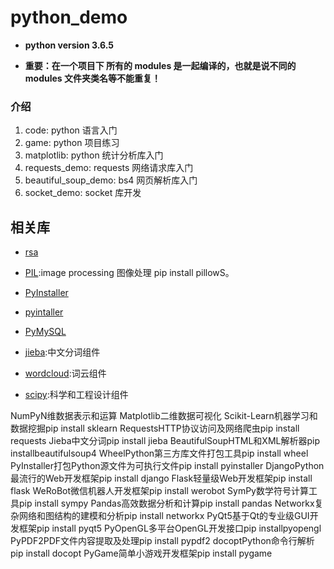 # python_demo

- **python version 3.6.5**

- **重要：在一个项目下 所有的 modules 是一起编译的，也就是说不同的 modules 文件夹类名等不能重复！**

### 介绍

  1. code: python 语言入门
  2. game: python 项目练习
  3. matplotlib: python 统计分析库入门
  4. requests_demo: requests 网络请求库入门
  5. beautiful_soup_demo: bs4 网页解析库入门
  6. socket_demo: socket 库开发
  
## 相关库

- [rsa](https://pypi.org/project/rsa/)
- [PIL](https://pypi.org/project/Pillow/):image processing 图像处理 pip install pillowS。

- [PyInstaller](https://pypi.org/project/PyInstaller/)
- [pyintaller](http://www.pyinstaller.org)

- [PyMySQL](https://pypi.org/project/PyMySQL/)

- [jieba](https://pypi.org/project/jieba/):中文分词组件

- [wordcloud](https://github.com/amueller/word_cloud):词云组件

- [scipy](https://github.com/scipy/scipy):科学和工程设计组件

NumPyN维数据表示和运算
Matplotlib二维数据可视化
Scikit-Learn机器学习和数据挖掘pip install sklearn
RequestsHTTP协议访问及网络爬虫pip install requests
Jieba中文分词pip install jieba
BeautifulSoupHTML和XML解析器pip installbeautifulsoup4
WheelPython第三方库文件打包工具pip install wheel
PyInstaller打包Python源文件为可执行文件pip install pyinstaller
DjangoPython最流行的Web开发框架pip install django
Flask轻量级Web开发框架pip install flask
WeRoBot微信机器人开发框架pip install werobot
SymPy数学符号计算工具pip install sympy
Pandas高效数据分析和计算pip install pandas
Networkx复杂网络和图结构的建模和分析pip install networkx
PyQt5基于Qt的专业级GUI开发框架pip install pyqt5
PyOpenGL多平台OpenGL开发接口pip installpyopengl
PyPDF2PDF文件内容提取及处理pip install pypdf2
docoptPython命令行解析pip install docopt
PyGame简单小游戏开发框架pip install pygame